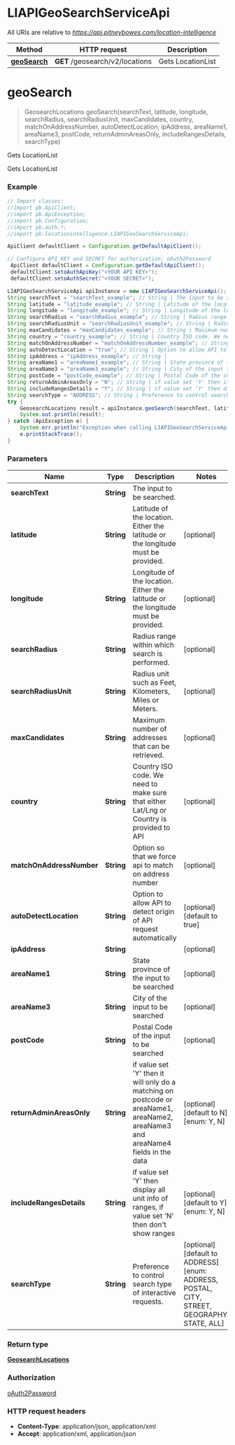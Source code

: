 # LIAPIGeoSearchServiceApi

All URIs are relative to *https://api.pitneybowes.com/location-intelligence*

Method | HTTP request | Description
------------- | ------------- | -------------
[**geoSearch**](LIAPIGeoSearchServiceApi.md#geoSearch) | **GET** /geosearch/v2/locations | Gets LocationList


<a name="geoSearch"></a>
# **geoSearch**
> GeosearchLocations geoSearch(searchText, latitude, longitude, searchRadius, searchRadiusUnit, maxCandidates, country, matchOnAddressNumber, autoDetectLocation, ipAddress, areaName1, areaName3, postCode, returnAdminAreasOnly, includeRangesDetails, searchType)

Gets LocationList

Gets LocationList

### Example
```java
// Import classes:
//import pb.ApiClient;
//import pb.ApiException;
//import pb.Configuration;
//import pb.auth.*;
//import pb.locationintelligence.LIAPIGeoSearchServiceApi;

ApiClient defaultClient = Configuration.getDefaultApiClient();

// Configure API_KEY and SECRET for authorization: oAuth2Password
 ApiClient defaultClient = Configuration.getDefaultApiClient();
 defaultClient.setoAuthApiKey("<YOUR API KEY>");
 defaultClient.setoAuthSecret("<YOUR SECRET>");

LIAPIGeoSearchServiceApi apiInstance = new LIAPIGeoSearchServiceApi();
String searchText = "searchText_example"; // String | The input to be searched.
String latitude = "latitude_example"; // String | Latitude of the location. Either the latitude or the longitude must be provided.
String longitude = "longitude_example"; // String | Longitude of the location. Either the latitude or the longitude must be provided.
String searchRadius = "searchRadius_example"; // String | Radius range within which search is performed.
String searchRadiusUnit = "searchRadiusUnit_example"; // String | Radius unit such as Feet, Kilometers, Miles or Meters.
String maxCandidates = "maxCandidates_example"; // String | Maximum number of addresses that can be retrieved.
String country = "country_example"; // String | Country ISO code. We need to make sure that either Lat/Lng or Country is provided to API
String matchOnAddressNumber = "matchOnAddressNumber_example"; // String | Option so that we force api to match on address number
String autoDetectLocation = "true"; // String | Option to allow API to detect origin of API request automatically
String ipAddress = "ipAddress_example"; // String | 
String areaName1 = "areaName1_example"; // String | State province of the input to be searched
String areaName3 = "areaName3_example"; // String | City of the input to be searched
String postCode = "postCode_example"; // String | Postal Code of the input to be searched
String returnAdminAreasOnly = "N"; // String | if value set 'Y' then it will only do a matching on postcode or areaName1, areaName2, areaName3 and areaName4 fields in the data
String includeRangesDetails = "Y"; // String | if value set 'Y' then display all unit info of ranges, if value set 'N' then don't show ranges
String searchType = "ADDRESS"; // String | Preference to control search type of interactive requests.
try {
    GeosearchLocations result = apiInstance.geoSearch(searchText, latitude, longitude, searchRadius, searchRadiusUnit, maxCandidates, country, matchOnAddressNumber, autoDetectLocation, ipAddress, areaName1, areaName3, postCode, returnAdminAreasOnly, includeRangesDetails, searchType);
    System.out.println(result);
} catch (ApiException e) {
    System.err.println("Exception when calling LIAPIGeoSearchServiceApi#geoSearch");
    e.printStackTrace();
}
```

### Parameters

Name | Type | Description  | Notes
------------- | ------------- | ------------- | -------------
 **searchText** | **String**| The input to be searched. |
 **latitude** | **String**| Latitude of the location. Either the latitude or the longitude must be provided. | [optional]
 **longitude** | **String**| Longitude of the location. Either the latitude or the longitude must be provided. | [optional]
 **searchRadius** | **String**| Radius range within which search is performed. | [optional]
 **searchRadiusUnit** | **String**| Radius unit such as Feet, Kilometers, Miles or Meters. | [optional]
 **maxCandidates** | **String**| Maximum number of addresses that can be retrieved. | [optional]
 **country** | **String**| Country ISO code. We need to make sure that either Lat/Lng or Country is provided to API | [optional]
 **matchOnAddressNumber** | **String**| Option so that we force api to match on address number | [optional]
 **autoDetectLocation** | **String**| Option to allow API to detect origin of API request automatically | [optional] [default to true]
 **ipAddress** | **String**|  | [optional]
 **areaName1** | **String**| State province of the input to be searched | [optional]
 **areaName3** | **String**| City of the input to be searched | [optional]
 **postCode** | **String**| Postal Code of the input to be searched | [optional]
 **returnAdminAreasOnly** | **String**| if value set &#39;Y&#39; then it will only do a matching on postcode or areaName1, areaName2, areaName3 and areaName4 fields in the data | [optional] [default to N] [enum: Y, N]
 **includeRangesDetails** | **String**| if value set &#39;Y&#39; then display all unit info of ranges, if value set &#39;N&#39; then don&#39;t show ranges | [optional] [default to Y] [enum: Y, N]
 **searchType** | **String**| Preference to control search type of interactive requests. | [optional] [default to ADDRESS] [enum: ADDRESS, POSTAL, CITY, STREET, GEOGRAPHY, STATE, ALL]

### Return type

[**GeosearchLocations**](GeosearchLocations.md)

### Authorization

[oAuth2Password](../README.md#oAuth2Password)

### HTTP request headers

 - **Content-Type**: application/json, application/xml
 - **Accept**: application/xml, application/json

